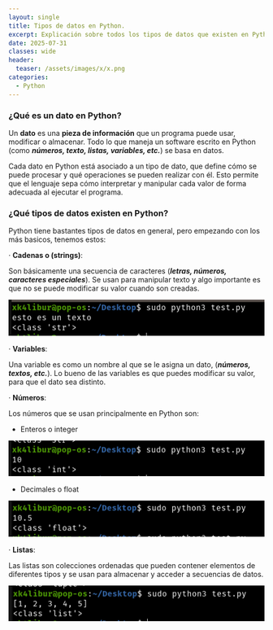 ```yaml
---
layout: single
title: Tipos de datos en Python.
excerpt: Explicación sobre todos los tipos de datos que existen en Python.
date: 2025-07-31
classes: wide
header:
  teaser: /assets/images/x/x.png
categories:
  - Python
---
```


### ¿Qué es un dato en Python?

Un **dato** es una **pieza de información** que un programa puede usar, modificar o almacenar.
Todo lo que maneja un software escrito en Python (como ***números, texto, listas, variables, etc.***) se basa en datos.

Cada dato en Python está asociado a un tipo de dato, que define cómo se puede procesar y qué operaciones se pueden realizar con él. Esto permite que el lenguaje sepa cómo interpretar y manipular cada valor de forma adecuada al ejecutar el programa.


### ¿Qué tipos de datos existen en Python?

Python tiene bastantes tipos de datos en general, pero empezando con los más basicos, tenemos estos: 

· **Cadenas o (strings)**: 

Son básicamente una secuencia de caracteres (***letras, números, caracteres especiales***). Se usan para manipular texto y algo importante es que no se puede modificar su valor cuando son creadas.

<p align="center">
<img src="/assets/images/python/6.png">
</p>


· **Variables**: 

Una variable es como un nombre al que se le asigna un dato, (***números, textos, etc.***). Lo bueno de las variables es que puedes modificar su valor, para que el dato sea distinto. 

· **Números**: 

Los números que se usan principalmente en Python son: 

- Enteros o integer

<p align="center">
<img src="/assets/images/python/7.png">
</p>

- Decimales o float

<p align="center">
<img src="/assets/images/python/8.png">
</p>

· **Listas**: 

Las listas son colecciones ordenadas que pueden contener elementos de diferentes tipos y se usan para almacenar y acceder a secuencias de datos.

<p align="center">
<img src="/assets/images/python/9.png">
</p>
